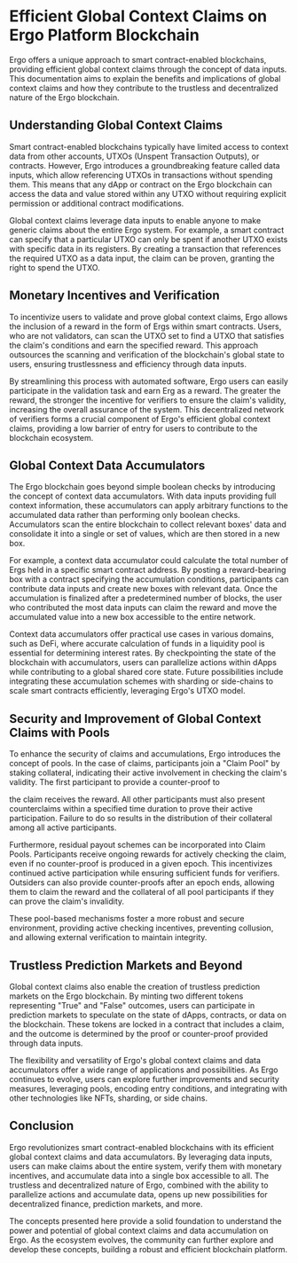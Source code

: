 
# Efficient Global Context Claims on Ergo Platform Blockchain

Ergo offers a unique approach to smart contract-enabled blockchains, providing efficient global context claims through the concept of data inputs. This documentation aims to explain the benefits and implications of global context claims and how they contribute to the trustless and decentralized nature of the Ergo blockchain.

## Understanding Global Context Claims

Smart contract-enabled blockchains typically have limited access to context data from other accounts, UTXOs (Unspent Transaction Outputs), or contracts. However, Ergo introduces a groundbreaking feature called data inputs, which allow referencing UTXOs in transactions without spending them. This means that any dApp or contract on the Ergo blockchain can access the data and value stored within any UTXO without requiring explicit permission or additional contract modifications.

Global context claims leverage data inputs to enable anyone to make generic claims about the entire Ergo system. For example, a smart contract can specify that a particular UTXO can only be spent if another UTXO exists with specific data in its registers. By creating a transaction that references the required UTXO as a data input, the claim can be proven, granting the right to spend the UTXO.

## Monetary Incentives and Verification

To incentivize users to validate and prove global context claims, Ergo allows the inclusion of a reward in the form of Ergs within smart contracts. Users, who are not validators, can scan the UTXO set to find a UTXO that satisfies the claim's conditions and earn the specified reward. This approach outsources the scanning and verification of the blockchain's global state to users, ensuring trustlessness and efficiency through data inputs.

By streamlining this process with automated software, Ergo users can easily participate in the validation task and earn Erg as a reward. The greater the reward, the stronger the incentive for verifiers to ensure the claim's validity, increasing the overall assurance of the system. This decentralized network of verifiers forms a crucial component of Ergo's efficient global context claims, providing a low barrier of entry for users to contribute to the blockchain ecosystem.

## Global Context Data Accumulators

The Ergo blockchain goes beyond simple boolean checks by introducing the concept of context data accumulators. With data inputs providing full context information, these accumulators can apply arbitrary functions to the accumulated data rather than performing only boolean checks. Accumulators scan the entire blockchain to collect relevant boxes' data and consolidate it into a single or set of values, which are then stored in a new box.

For example, a context data accumulator could calculate the total number of Ergs held in a specific smart contract address. By posting a reward-bearing box with a contract specifying the accumulation conditions, participants can contribute data inputs and create new boxes with relevant data. Once the accumulation is finalized after a predetermined number of blocks, the user who contributed the most data inputs can claim the reward and move the accumulated value into a new box accessible to the entire network.

Context data accumulators offer practical use cases in various domains, such as DeFi, where accurate calculation of funds in a liquidity pool is essential for determining interest rates. By checkpointing the state of the blockchain with accumulators, users can parallelize actions within dApps while contributing to a global shared core state. Future possibilities include integrating these accumulation schemes with sharding or side-chains to scale smart contracts efficiently, leveraging Ergo's UTXO model.

## Security and Improvement of Global Context Claims with Pools

To enhance the security of claims and accumulations, Ergo introduces the concept of pools. In the case of claims, participants join a "Claim Pool" by staking collateral, indicating their active involvement in checking the claim's validity. The first participant to provide a counter-proof to

 the claim receives the reward. All other participants must also present counterclaims within a specified time duration to prove their active participation. Failure to do so results in the distribution of their collateral among all active participants.

Furthermore, residual payout schemes can be incorporated into Claim Pools. Participants receive ongoing rewards for actively checking the claim, even if no counter-proof is produced in a given epoch. This incentivizes continued active participation while ensuring sufficient funds for verifiers. Outsiders can also provide counter-proofs after an epoch ends, allowing them to claim the reward and the collateral of all pool participants if they can prove the claim's invalidity.

These pool-based mechanisms foster a more robust and secure environment, providing active checking incentives, preventing collusion, and allowing external verification to maintain integrity.

## Trustless Prediction Markets and Beyond

Global context claims also enable the creation of trustless prediction markets on the Ergo blockchain. By minting two different tokens representing "True" and "False" outcomes, users can participate in prediction markets to speculate on the state of dApps, contracts, or data on the blockchain. These tokens are locked in a contract that includes a claim, and the outcome is determined by the proof or counter-proof provided through data inputs.

The flexibility and versatility of Ergo's global context claims and data accumulators offer a wide range of applications and possibilities. As Ergo continues to evolve, users can explore further improvements and security measures, leveraging pools, encoding entry conditions, and integrating with other technologies like NFTs, sharding, or side chains.

## Conclusion

Ergo revolutionizes smart contract-enabled blockchains with its efficient global context claims and data accumulators. By leveraging data inputs, users can make claims about the entire system, verify them with monetary incentives, and accumulate data into a single box accessible to all. The trustless and decentralized nature of Ergo, combined with the ability to parallelize actions and accumulate data, opens up new possibilities for decentralized finance, prediction markets, and more.

The concepts presented here provide a solid foundation to understand the power and potential of global context claims and data accumulation on Ergo. As the ecosystem evolves, the community can further explore and develop these concepts, building a robust and efficient blockchain platform.
